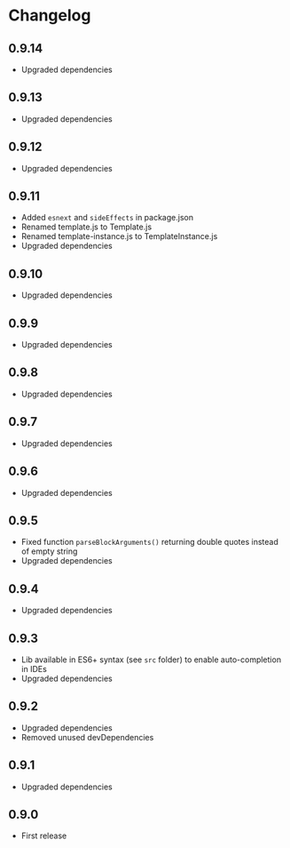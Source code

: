 # Changelog

## 0.9.14

- Upgraded dependencies

## 0.9.13

- Upgraded dependencies

## 0.9.12

- Upgraded dependencies

## 0.9.11

- Added `esnext` and `sideEffects` in package.json
- Renamed template.js to Template.js
- Renamed template-instance.js to TemplateInstance.js
- Upgraded dependencies

## 0.9.10

- Upgraded dependencies

## 0.9.9

- Upgraded dependencies

## 0.9.8

- Upgraded dependencies

## 0.9.7

- Upgraded dependencies

## 0.9.6

- Upgraded dependencies

## 0.9.5

- Fixed function `parseBlockArguments()` returning double quotes instead of empty string
- Upgraded dependencies

## 0.9.4

- Upgraded dependencies

## 0.9.3

- Lib available in ES6+ syntax (see `src` folder) to enable auto-completion in IDEs
- Upgraded dependencies

## 0.9.2

- Upgraded dependencies
- Removed unused devDependencies

## 0.9.1

- Upgraded dependencies

## 0.9.0

- First release
